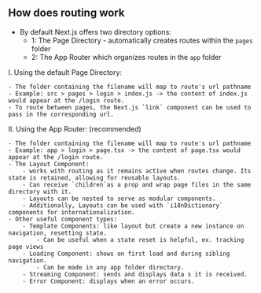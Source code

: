 ## How does routing work
- By default Next.js offers two directory options:
  - 1: The Page Directory - automatically creates routes within the `pages` folder
  - 2: The App Router which organizes routes in the `app` folder

I. Using the default Page Directory:

    - The folder containing the filename will map to route's url pathname 
    - Example: src > pages > login > index.js -> the content of index.js would appear at the /login route.
    - To route between pages, the Next.js `link` component can be used to pass in the corresponding url.

II. Using the App Router: (recommended)

    - The folder containing the filename will map to route's url pathname 
    - Example: app > login > page.tsx -> the content of page.tsx would appear at the /login route.
    - The Layout Component:
        - works with routing as it remains active when routes change. Its state is retained, allowing for reusable layouts.
        - Can receive `children`as a prop and wrap page files in the same directory with it.
        - Layouts can be nested to serve as modular components. 
        - Additionally, Layouts can be used with `i18nDictionary` components for internationalization.
    - Other useful component types:
        - Template Components: like layout but create a new instance on navigation, resetting state.
            - Can be useful when a state reset is helpful, ex. tracking page views
        - Loading Component: shows on first load and during sibling navigation.
            - Can be made in any app folder directory.
        - Streaming Component: sends and displays data s it is received.
        - Error Component: displays when an error occurs.







